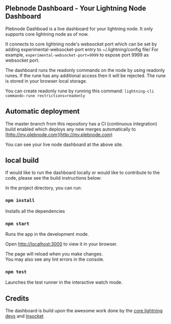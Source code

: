 ## Plebnode Dashboard - Your Lightning Node Dashboard
Plebnode Dashboad is a live dashboard for your lightning node. It only supports core lightning node as of now. 

It connects to core lightning node's websocket port which can be set by adding experimental-websocket-port entry to ~/.lightning/config file/ For example, `experimental-websocket-port=9999` to expose port 9999 as websocket port.

 The dashboard runs the readonly commands on the node by using readonly runes. If the rune has any additional access then it will be rejected. The rune is stored in your browser local storage. 
 
 You can create readonly rune by running this command: `lightning-cli commando-rune restrictions=readonly`

## Automatic deployment
The master branch from this repository has a CI (continuous integration) build enabled which deploys any new merges automatically to [http://my.plebnode.com](http://my.plebnode.com) 

You can see your live node dashboard at the above site. 

## local build
If would like to run the dashboard locally or would like to contribute to the code, please see the build instructions below:


In the project directory, you can run:
### `npm install` 
Installs all the dependencies

### `npm start`
Runs the app in the development mode.

Open [http://localhost:3000](http://localhost:3000) to view it in your browser.

The page will reload when you make changes.\
You may also see any lint errors in the console.

### `npm test`

Launches the test runner in the interactive watch mode.

## Credits
The dashboard is build upon the awesome work done by the [core lightning devs](https://github.com/ElementsProject/lightning/graphs/contributors) and [lnsocket](https://github.com/jb55/lnsocket) 

